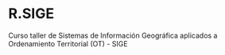 # R.SIGE
Curso taller de Sistemas de Información Geográfica aplicados a Ordenamiento Territorial (OT) - SIGE
